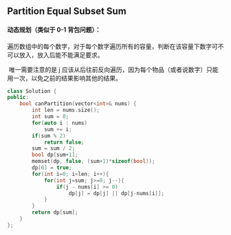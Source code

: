 ## Partition Equal Subset Sum

#### 动态规划（类似于 0-1 背包问题）：

​		遍历数组中的每个数字，对于每个数字遍历所有的容量，判断在该容量下数字可不可以放入，放入后能不能满足要求。

​		唯一需要注意的是 j 应该从后往前反向遍历，因为每个物品（或者说数字）只能用一次，以免之前的结果影响其他的结果。

```c++
class Solution {
public:
    bool canPartition(vector<int>& nums) {
        int len = nums.size();
        int sum = 0;
        for(auto i : nums)
            sum += i;
        if(sum % 2)
            return false;
        sum = sum / 2;
        bool dp[sum+1];
        memset(dp, false, (sum+1)*sizeof(bool));
        dp[0] = true;
        for(int i=0; i<len; i++){
            for(int j=sum; j>=0; j--){
                if(j - nums[i] >= 0)
                    dp[j] = dp[j] || dp[j-nums[i]];
            }
        }
        return dp[sum];
    }
};
```

